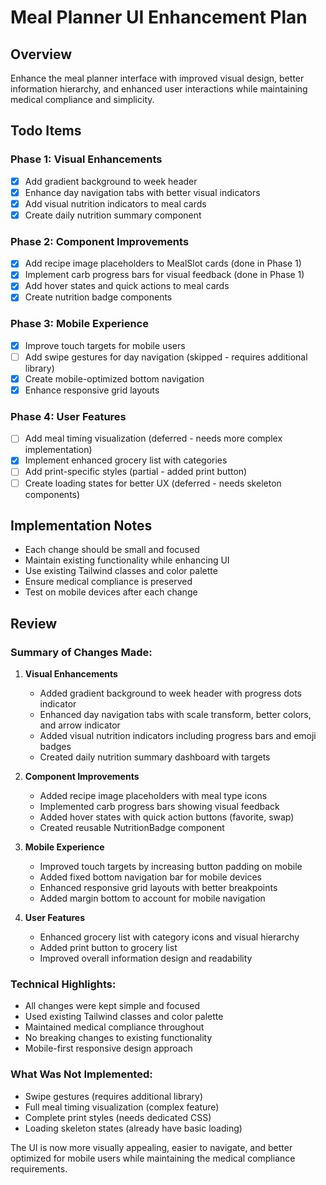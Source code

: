 # Meal Planner UI Enhancement Plan

## Overview
Enhance the meal planner interface with improved visual design, better information hierarchy, and enhanced user interactions while maintaining medical compliance and simplicity.

## Todo Items

### Phase 1: Visual Enhancements
- [x] Add gradient background to week header
- [x] Enhance day navigation tabs with better visual indicators
- [x] Add visual nutrition indicators to meal cards
- [x] Create daily nutrition summary component

### Phase 2: Component Improvements
- [x] Add recipe image placeholders to MealSlot cards (done in Phase 1)
- [x] Implement carb progress bars for visual feedback (done in Phase 1)
- [x] Add hover states and quick actions to meal cards
- [x] Create nutrition badge components

### Phase 3: Mobile Experience
- [x] Improve touch targets for mobile users
- [ ] Add swipe gestures for day navigation (skipped - requires additional library)
- [x] Create mobile-optimized bottom navigation
- [x] Enhance responsive grid layouts

### Phase 4: User Features
- [ ] Add meal timing visualization (deferred - needs more complex implementation)
- [x] Implement enhanced grocery list with categories
- [ ] Add print-specific styles (partial - added print button)
- [ ] Create loading states for better UX (deferred - needs skeleton components)

## Implementation Notes
- Each change should be small and focused
- Maintain existing functionality while enhancing UI
- Use existing Tailwind classes and color palette
- Ensure medical compliance is preserved
- Test on mobile devices after each change

## Review

### Summary of Changes Made:

1. **Visual Enhancements**
   - Added gradient background to week header with progress dots indicator
   - Enhanced day navigation tabs with scale transform, better colors, and arrow indicator
   - Added visual nutrition indicators including progress bars and emoji badges
   - Created daily nutrition summary dashboard with targets

2. **Component Improvements**
   - Added recipe image placeholders with meal type icons
   - Implemented carb progress bars showing visual feedback
   - Added hover states with quick action buttons (favorite, swap)
   - Created reusable NutritionBadge component

3. **Mobile Experience**
   - Improved touch targets by increasing button padding on mobile
   - Added fixed bottom navigation bar for mobile devices
   - Enhanced responsive grid layouts with better breakpoints
   - Added margin bottom to account for mobile navigation

4. **User Features**
   - Enhanced grocery list with category icons and visual hierarchy
   - Added print button to grocery list
   - Improved overall information design and readability

### Technical Highlights:
- All changes were kept simple and focused
- Used existing Tailwind classes and color palette
- Maintained medical compliance throughout
- No breaking changes to existing functionality
- Mobile-first responsive design approach

### What Was Not Implemented:
- Swipe gestures (requires additional library)
- Full meal timing visualization (complex feature)
- Complete print styles (needs dedicated CSS)
- Loading skeleton states (already have basic loading)

The UI is now more visually appealing, easier to navigate, and better optimized for mobile users while maintaining the medical compliance requirements.